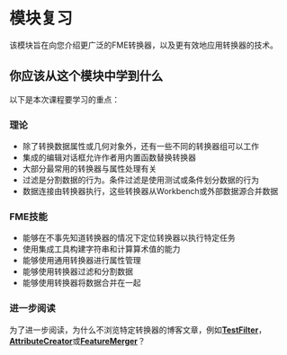 # 模块复习

该模块旨在向您介绍更广泛的FME转换器，以及更有效地应用转换器的技术。

## 你应该从这个模块中学到什么

以下是本次课程要学习的重点：

### 理论

* 除了转换数据属性或几何对象外，还有一些不同的转换器组可以工作
* 集成的编辑对话框允许作者用内置函数替换转换器
* 大部分最常用的转换器与属性处理有关
* 过滤是分割数据的行为。条件过滤是使用测试或条件划分数据的行为
* 数据连接由转换器执行，这些转换器从Workbench或外部数据源合并数据

### FME技能

* 能够在不事先知道转换器的情况下定位转换器以执行特定任务
* 使用集成工具构建字符串和计算算术值的能力
* 能够使用通用转换器进行属性管理
* 能够使用转换器过滤和分割数据
* 能够使用转换器将数据合并在一起

### 进一步阅读

为了进一步阅读，为什么不浏览特定转换器的博客文章，例如[**TestFilter**](http://blog.safe.com/tag/testfilter/)，[**AttributeCreator**](http://blog.safe.com/tag/attributecreator/)或[**FeatureMerger**](http://blog.safe.com/tag/featuremerger/)？

